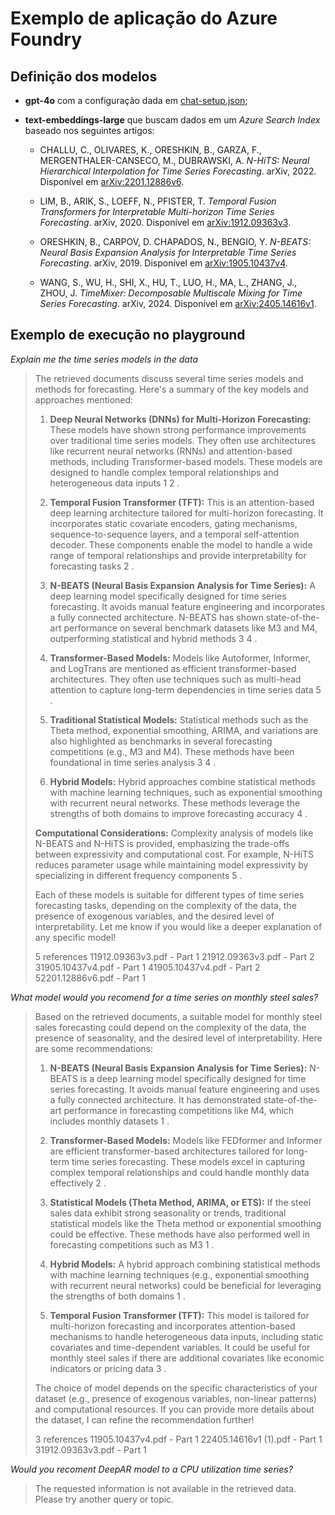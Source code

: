 # Exemplo de aplicação do Azure Foundry

## Definição dos modelos

* **gpt-4o** com a configuração dada em [chat-setup.json](chat-setup.json);
* **text-embeddings-large** que buscam dados em um *Azure Search Index* baseado nos seguintes artigos:

    * CHALLU, C., OLIVARES, K., ORESHKIN, B., GARZA, F., MERGENTHALER-CANSECO, M., DUBRAWSKI, A. *N-HiTS: Neural Hierarchical Interpolation for Time Series Forecasting*. arXiv, 2022. Disponível em [arXiv:2201.12886v6](https://arxiv.org/abs/2201.12886).

    * LIM, B., ARIK, S., LOEFF, N., PFISTER, T. *Temporal Fusion Transformers for Interpretable Multi-horizon Time Series Forecasting*. arXiv, 2020. Disponível em [arXiv:1912.09363v3](https://arxiv.org/abs/1912.09363).

    * ORESHKIN, B., CARPOV, D. CHAPADOS, N., BENGIO, Y. *N-BEATS: Neural Basis Expansion Analysis for Interpretable Time Series Forecasting*. arXiv, 2019. Disponível em [arXiv:1905.10437v4](https://arxiv.org/abs/1905.10437).

    * WANG, S., WU, H., SHI, X., HU, T., LUO, H., MA, L., ZHANG, J., ZHOU, J. *TimeMixer: Decomposable Multiscale Mixing for Time Series Forecasting*. arXiv, 2024. Disponível em [arXiv:2405.14616v1](https://arxiv.org/abs/2405.14616).

## Exemplo de execução no playground

*Explain me the time series models in the data*

> The retrieved documents discuss several time series models and methods for forecasting. Here's a summary of the key models and approaches mentioned:
> 
> 1. **Deep Neural Networks (DNNs) for Multi-Horizon Forecasting:**
> These models have shown strong performance improvements over traditional time series models. They often use architectures like recurrent neural networks (RNNs) and attention-based methods, including Transformer-based models. These models are designed to handle complex temporal relationships and heterogeneous data inputs 1 2 .
>
> 2. **Temporal Fusion Transformer (TFT):**
> This is an attention-based deep learning architecture tailored for multi-horizon forecasting. It incorporates static covariate encoders, gating mechanisms, sequence-to-sequence layers, and a temporal self-attention decoder. These components enable the model to handle a wide range of temporal relationships and provide interpretability for forecasting tasks 2 .
>
> 3. **N-BEATS (Neural Basis Expansion Analysis for Time Series):**
> A deep learning model specifically designed for time series forecasting. It avoids manual feature engineering and incorporates a fully connected architecture. N-BEATS has shown state-of-the-art performance on several benchmark datasets like M3 and M4, outperforming statistical and hybrid methods 3 4 .
>
> 4. **Transformer-Based Models:**
> Models like Autoformer, Informer, and LogTrans are mentioned as efficient transformer-based architectures. They often use techniques such as multi-head attention to capture long-term dependencies in time series data 5 .
>
> 5. **Traditional Statistical Models:**
> Statistical methods such as the Theta method, exponential smoothing, ARIMA, and variations are also highlighted as benchmarks in several forecasting competitions (e.g., M3 and M4). These methods have been foundational in time series analysis 3 4 .
> 
> 6. **Hybrid Models:**
> Hybrid approaches combine statistical methods with machine learning techniques, such as exponential smoothing with recurrent neural networks. These methods leverage the strengths of both domains to improve forecasting accuracy 4 .
>
>  **Computational Considerations:**
> Complexity analysis of models like N-BEATS and N-HiTS is provided, emphasizing the trade-offs between expressivity and computational cost. For example, N-HiTS reduces parameter usage while maintaining model expressivity by specializing in different frequency components 5 .
> 
> Each of these models is suitable for different types of time series forecasting tasks, depending on the complexity of the data, the presence of exogenous variables, and the desired level of interpretability. Let me know if you would like a deeper explanation of any specific model!
> 
> 5 references
> 11912.09363v3.pdf - Part 1
> 21912.09363v3.pdf - Part 2
> 31905.10437v4.pdf - Part 1
> 41905.10437v4.pdf - Part 2
> 52201.12886v6.pdf - Part 1


*What model would you recomend for a time series on monthly steel sales?*

> Based on the retrieved documents, a suitable model for monthly steel sales forecasting could depend on the complexity of the data, the presence of seasonality, and the desired level of interpretability. Here are some recommendations:
>
> 1. **N-BEATS (Neural Basis Expansion Analysis for Time Series):**
> N-BEATS is a deep learning model specifically designed for time series forecasting. It avoids manual feature engineering and uses a fully connected architecture. It has demonstrated state-of-the-art performance in forecasting competitions like M4, which includes monthly datasets 1 .
>
> 2. **Transformer-Based Models:**
> Models like FEDformer and Informer are efficient transformer-based architectures tailored for long-term time series forecasting. These models excel in capturing complex temporal relationships and could handle monthly data effectively 2 .
>
> 3. **Statistical Models (Theta Method, ARIMA, or ETS):**
> If the steel sales data exhibit strong seasonality or trends, traditional statistical models like the Theta method or exponential smoothing could be effective. These methods have also performed well in forecasting competitions such as M3 1 .
>
> 4. **Hybrid Models:**
> A hybrid approach combining statistical methods with machine learning techniques (e.g., exponential smoothing with recurrent neural networks) could be beneficial for leveraging the strengths of both domains 1 .
>
> 5. **Temporal Fusion Transformer (TFT):**
> This model is tailored for multi-horizon forecasting and incorporates attention-based mechanisms to handle heterogeneous data inputs, including static covariates and time-dependent variables. It could be useful for monthly steel sales if there are additional covariates like economic indicators or pricing data 3 .
> 
> The choice of model depends on the specific characteristics of your dataset (e.g., presence of exogenous variables, non-linear patterns) and computational resources. If you can provide more details about the dataset, I can refine the recommendation further!
>
> 3 references
> 11905.10437v4.pdf - Part 1
> 22405.14616v1 (1).pdf - Part 1
> 31912.09363v3.pdf - Part 1

*Would you recoment DeepAR model to a CPU utilization time series?*

> The requested information is not available in the retrieved data. Please try another query or topic.
